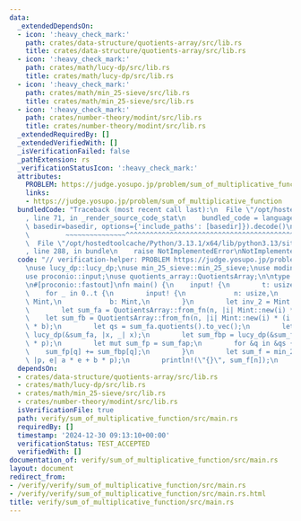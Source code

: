 ```yaml
---
data:
  _extendedDependsOn:
  - icon: ':heavy_check_mark:'
    path: crates/data-structure/quotients-array/src/lib.rs
    title: crates/data-structure/quotients-array/src/lib.rs
  - icon: ':heavy_check_mark:'
    path: crates/math/lucy-dp/src/lib.rs
    title: crates/math/lucy-dp/src/lib.rs
  - icon: ':heavy_check_mark:'
    path: crates/math/min_25-sieve/src/lib.rs
    title: crates/math/min_25-sieve/src/lib.rs
  - icon: ':heavy_check_mark:'
    path: crates/number-theory/modint/src/lib.rs
    title: crates/number-theory/modint/src/lib.rs
  _extendedRequiredBy: []
  _extendedVerifiedWith: []
  _isVerificationFailed: false
  _pathExtension: rs
  _verificationStatusIcon: ':heavy_check_mark:'
  attributes:
    PROBLEM: https://judge.yosupo.jp/problem/sum_of_multiplicative_function
    links:
    - https://judge.yosupo.jp/problem/sum_of_multiplicative_function
  bundledCode: "Traceback (most recent call last):\n  File \"/opt/hostedtoolcache/Python/3.13.1/x64/lib/python3.13/site-packages/onlinejudge_verify/documentation/build.py\"\
    , line 71, in _render_source_code_stat\n    bundled_code = language.bundle(stat.path,\
    \ basedir=basedir, options={'include_paths': [basedir]}).decode()\n          \
    \         ~~~~~~~~~~~~~~~^^^^^^^^^^^^^^^^^^^^^^^^^^^^^^^^^^^^^^^^^^^^^^^^^^^^^^^^^^^^^^^^^^\n\
    \  File \"/opt/hostedtoolcache/Python/3.13.1/x64/lib/python3.13/site-packages/onlinejudge_verify/languages/rust.py\"\
    , line 288, in bundle\n    raise NotImplementedError\nNotImplementedError\n"
  code: "// verification-helper: PROBLEM https://judge.yosupo.jp/problem/sum_of_multiplicative_function\n\
    \nuse lucy_dp::lucy_dp;\nuse min_25_sieve::min_25_sieve;\nuse modint::StaticModInt;\n\
    use proconio::input;\nuse quotients_array::QuotientsArray;\n\ntype Mint = StaticModInt<469762049>;\n\
    \n#[proconio::fastout]\nfn main() {\n    input! {\n        t: usize,\n    }\n\
    \    for _ in 0..t {\n        input! {\n            n: usize,\n            a:\
    \ Mint,\n            b: Mint,\n        }\n        let inv_2 = Mint::new(2).inv();\n\
    \        let sum_fa = QuotientsArray::from_fn(n, |i| Mint::new(i) * a);\n    \
    \    let sum_fb = QuotientsArray::from_fn(n, |i| Mint::new(i) * (i + 1) * inv_2\
    \ * b);\n        let qs = sum_fa.quotients().to_vec();\n        let sum_fap =\
    \ lucy_dp(&sum_fa, |x, _| x);\n        let sum_fbp = lucy_dp(&sum_fb, |x, p| x\
    \ * p);\n        let mut sum_fp = sum_fap;\n        for &q in &qs {\n        \
    \    sum_fp[q] += sum_fbp[q];\n        }\n        let sum_f = min_25_sieve(&sum_fp,\
    \ |p, e| a * e + b * p);\n        println!(\"{}\", sum_f[n]);\n    }\n}\n"
  dependsOn:
  - crates/data-structure/quotients-array/src/lib.rs
  - crates/math/lucy-dp/src/lib.rs
  - crates/math/min_25-sieve/src/lib.rs
  - crates/number-theory/modint/src/lib.rs
  isVerificationFile: true
  path: verify/sum_of_multiplicative_function/src/main.rs
  requiredBy: []
  timestamp: '2024-12-30 09:13:10+00:00'
  verificationStatus: TEST_ACCEPTED
  verifiedWith: []
documentation_of: verify/sum_of_multiplicative_function/src/main.rs
layout: document
redirect_from:
- /verify/verify/sum_of_multiplicative_function/src/main.rs
- /verify/verify/sum_of_multiplicative_function/src/main.rs.html
title: verify/sum_of_multiplicative_function/src/main.rs
---
```

